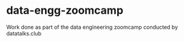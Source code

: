 # data-engg-zoomcamp
Work done as part of the data engineering zoomcamp conducted by datatalks.club
